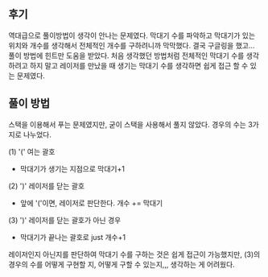 <h2>후기</h2>
역대급으로 풀이방법이 생각이 안나는 문제였다.
막대기 수를 파악하고 막대기가 있는 위치와 개수를 생각해서 전체적인 개수를 구하려니까 막막했다.
결국 구글링을 했고... 풀이 방법에 힌트만 도움을 받았다.
처음 생각했던 방법처럼 전체적인 막대기 수를 생각하려고 하지 말고 레이저를 만났을 때 생기는 막대기 수를 생각하면 쉽게 접근 할 수 있는 문제였다.

<h2>풀이 방법</h2>
스택을 이용해서 푸는 문제였지만, 굳이 스택을 사용해서 풀지 않았다. 경우의 수는 3가지로 나누었다.


(1) '(' 여는 괄호
   - 막대기가 생기는 지점으로 막대기+1
   
(2) ')' 레이저를 닫는 괄호
   - 앞에 '('이면, 레이저로 판단한다. 개수 += 막대기
   
(3) ')' 레이저를 닫는 괄호가 아닌 경우
   - 막대기가 끝나는 괄호로 just 개수+1

레이저인지 아닌지를 판단하여 막대기 수를 구하는 것은 쉽게 접근이 가능했지만, (3)의 경우의 수를 어떻게 구현할 지, 어떻게 구할 수 있는지,,, 생각하는 게 어려웠다.
